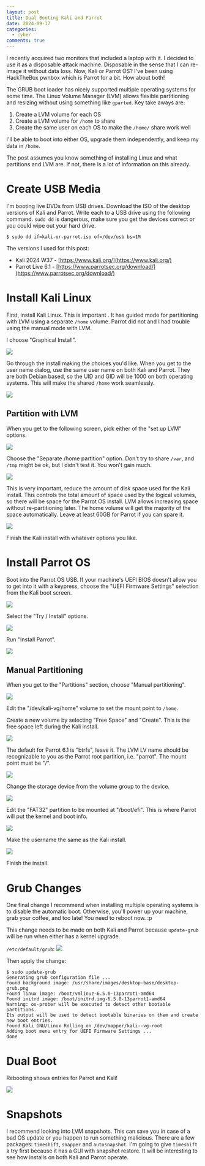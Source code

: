 ```yaml
---
layout: post
title: Dual Booting Kali and Parrot
date: 2024-09-17
categories:
  - cyber
comments: true
---
```

I recently acquired two monitors that included a laptop with it. I decided to use it as a disposable attack machine. Disposable in the sense that I can re-image it without data loss. Now, Kali or Parrot OS? I've been using HackTheBox pwnbox which is Parrot for a bit. How about both!

The GRUB boot loader has nicely supported multiple operating systems for some time. The Linux Volume Manager (LVM) allows flexible partitioning and resizing without using something like `gparted`. Key take aways are:

1. Create a LVM volume for each OS
2. Create a LVM volume for `/home` to share
3. Create the same user on each OS to make the `/home/` share work well

I'll be able to boot into either OS, upgrade them independently, and keep my data in `/home`.

The post assumes you know something of installing Linux and what partitions and LVM are. If not, there is a lot of information on this already.

# Create USB Media

I'm booting live DVDs from USB drives. Download the ISO of the desktop versions of Kali and Parrot. Write each to a USB drive using the following command. `sudo dd` is dangerous, make sure you get the devices correct or you could wipe out your hard drive.

```shell
$ sudo dd if=kali-or-parrot.iso of=/dev/usb bs=1M
```

The versions I used for this post:
- Kali 2024 W37 - [https://www.kali.org/](https://www.kali.org/)
- Parrot Live 6.1 - [https://www.parrotsec.org/download/](https://www.parrotsec.org/download/)

# Install Kali Linux

First, install Kali Linux. This is important . It has guided mode for partitioning with LVM using a separate `/home` volume. Parrot did not and I had trouble using the manual mode with LVM.

I choose "Graphical Install".

![](/assets/attachments/1225dd4485fc39f02489270b8d64d960_MD5.jpeg)

Go through the install making the choices you'd like. When you get to the user name dialog, use the same user name on both Kali and Parrot. They are both Debian based, so the UID and GID will be 1000 on both operating systems. This will make the shared `/home` work seamlessly.

![](/assets/attachments/6c63768b94f841c56a8fec678cdf8d45_MD5.jpeg)

## Partition with LVM

When you get to the following screen, pick either of the "set up LVM" options.

![](/assets/attachments/d51480cb2963e3813deca479c2c28a05_MD5.jpeg)

Choose the "Separate /home partition" option. Don't try to share `/var`, and `/tmp` might be ok, but I didn't test it. You won't gain much.

![](/assets/attachments/6a803cc1db7fb093657b9de0a6fd317f_MD5.jpeg)

This is very important, reduce the amount of disk space used for the Kali install. This controls the total amount of space used by the logical volumes, so there will be space for the Parrot OS install. LVM allows increasing space without re-partitioning later. The home volume will get the majority of the space automatically. Leave at least 60GB for Parrot if you can spare it.

![](/assets/attachments/cd346eff0d40aa21623b9d7e8ad9f8aa_MD5.jpeg)

Finish the Kali install with whatever options you like.

# Install Parrot OS

Boot into the Parrot OS USB. If your machine's UEFI BIOS doesn't allow you to get into it with a keypress, choose the "UEFI Firmware Settings" selection from the Kali boot screen.

![](/assets/attachments/4f25e726ab21c5cb78ae7c35cf8d678e_MD5.jpeg)

Select the "Try / Install" options.

![](/assets/attachments/abf32c1cc231fae882c446ed4df07c81_MD5.jpeg)

Run "Install Parrot".

![](/assets/attachments/ffd3bc8619b5b40fadcbad7991595a4e_MD5.jpeg)

## Manual Partitioning

When you get to the "Partitions" section, choose "Manual partitioning".

![](/assets/attachments/ef05f14e9bc8f92677a715670e9e9524_MD5.jpeg)

Edit the "/dev/kali-vg/home" volume to set the mount point to `/home`.

Create a new volume by selecting "Free Space" and "Create". This is the free space left during the Kali install.

![](/assets/attachments/11ee75ac7c7d917b7424f609bd316832_MD5.jpeg)

The default for Parrot 6.1 is "btrfs", leave it. The LVM LV name should be recognizable to you as the Parrot root partition, i.e. "parrot". The mount point must be "/".

![](/assets/attachments/315c7c37eff51ec4358e297e02bbbf83_MD5.jpeg)

Change the storage device from the volume group to the device.

![](/assets/attachments/330a6a5cd0641c42a9a6bb11328ba8d9_MD5.jpeg)

Edit the "FAT32" partition to be mounted at "/boot/efi". This is where Parrot will put the kernel and boot info.

![](/assets/attachments/f65604dfe3dd550adade0e1a47e628be_MD5.jpeg)

Make the username the same as the Kali install.

![](/assets/attachments/b9d342eb726de11d87b021c9ce34296e_MD5.jpeg)

Finish the install.

# Grub Changes

One final change I recommend when installing multiple operating systems is to disable the automatic boot. Otherwise, you'll power up your machine, grab your coffee, and too late! You need to reboot now. :p

This change needs to be made on both Kali and Parrot because `update-grub` will be run when either has a kernel upgrade.

`/etc/default/grub`:
![](/assets/attachments/b616cb76e1ddad315a3d290a057bafef_MD5.jpeg)

Then apply the change:
```shell
$ sudo update-grub
Generating grub configuration file ...
Found background image: /usr/share/images/desktop-base/desktop-grub.png
Found linux image: /boot/vmlinuz-6.5.0-13parrot1-amd64
Found initrd image: /boot/initrd.img-6.5.0-13parrot1-amd64
Warning: os-prober will be executed to detect other bootable partitions.
Its output will be used to detect bootable binaries on them and create new boot entries.
Found Kali GNU/Linux Rolling on /dev/mapper/kali--vg-root
Adding boot menu entry for UEFI Firmware Settings ...
done
```

# Dual Boot

Rebooting shows entries for Parrot and Kali!

![](/assets/attachments/b4c429534159ea7c6070124172b6706c_MD5.jpeg)

# Snapshots

I recommend looking into LVM snapshots. This can save you in case of a bad OS update or you happen to run something malicious. There are a few packages: `timeshift`, `snapper` and `autosnapshot`. I'm going to give `timeshift` a try first because it has a GUI with snapshot restore. It will be interesting to see how installs on both Kali and Parrot operate.
